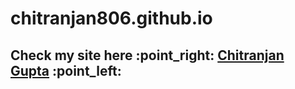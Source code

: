 <h1>chitranjan806.github.io</h1>

<h2>Check my site here :point_right: </i><a href="https://chitranjan806.github.io">Chitranjan Gupta</a> :point_left:</h2>
